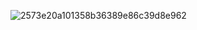 

![2573e20a101358b36389e86c39d8e962](https://github.com/SUNLIBERTY/mykinlistig/assets/161395048/498d6a88-2af0-4b05-96fd-00fefdc0f8b9)
